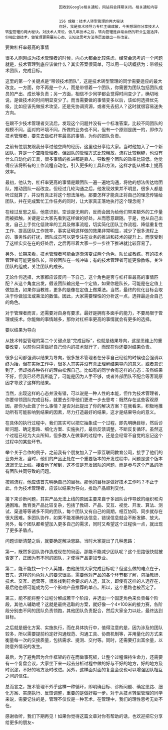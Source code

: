 
                            
                            因收到Google相关通知，网站将会择期关闭。相关通知内容
                            
                            
                            156 成敏：技术人转型管理的两大秘诀
                            你好，我是技术领导力专栏主编成敏，今天想跟你分享技术人转型管理的两大秘诀。对技术人来说，做几年技术之后，转向管理是非常自然的职业生涯选择，但相比做技术，做管理更需要从心态、认知及思考方法等层面做出一些改变。

要做杠杆率最高的事情

很多人刚刚成为技术管理者的时候，内心大都会比较焦虑，经常会思考的一个问题就是，技术管理到底应该做什么？其实答案很简单，可以用一句话概括为：带领技术团队，完成目标。

这里的第一个关键点是“带领技术团队”，这是技术转型管理的同学需要适应的最大改变。一方面，你不再是一个人，而是带领着一个团队，你需要为团队包括团队成员的产出、成长等负责；另一方面，相信不少同学都会觉得时间变少了，确切地说，是做技术的时间明显变少了。而当需要做的事情变多以后，该如何选择优先级，比如应该先做技术攻坚，还是先协调资源，或者先去招人？这时就很容易迷失方向。

在跟不少技术管理者交流后，发现这个问题并没有一个标准答案，比较不同团队的规模不同，面对的环境不同，所做的业务也不同，但有一个原则是统一的，即作为技术管理者，要先去做杠杆率最高的事情，为你的团队负责。

之前有位朋友跟我分享过他空降的经历，这里也分享给大家。当时他加入了一个新团队，算是一个空降管理者，但团队的管理方式比较粗放，流程比较粗糙，也没有什么自动化的工具，很多事情的推进都是靠人，导致整个团队的效率比较低。他觉得应该将所有的工作流程自动化，引入更多的工具和方法，这样才能从根本上提高效率。

最初，他认为，杠杆率更高的事情是跟团队一遍一遍地沟通，将他的想法传达给团队，推动团队一起改变。但经过几轮沟通之后，他发现效果并不明显，很多人都是听过就算了，并没有真正将这个想法落地。那要怎样才能真正将自己的理念传输给团队，并在完成繁忙工作任务的同时，让大家真正落地执行这个理念呢？

在经过反思之后，他意识到，空谈是无用的，反而会因为给他们带来额外的工作量而被抵触，关键是让大家先看到这样做的好处，从而愿意跟随。于是，他从自己出发，自己上手优化低效率的工具及做事流程，切实简化团队工作流程、降低重复性工作、提高团队工作效率，事实证明这样做的效果非常明显，减少了很多流程上的、事务性的打扰，团队成员可以更专注在业务的推进和技术的提升上。而享受到了这样实实在在的好处后，之后再带着大家一步一步往下推进就比较容易了。

另外，长期来看，技术管理者可能会逐渐演变成两个角色，队长或教练。有的技术管理者可能更像队长，带领团队在一线冲锋；有的技术管理者可能更像教练，关注团队的组成，关注团队的成长。

无论作何选择，大家都应该反问一下自己，这个角色是否与杠杆率最高的事情匹配？从这个角度出发，假设团队输出是一个定值，如果你是队长，可能是在定值上做加法，如果你当教练，更多的是像在定值上做乘法。当然，最终的优化目标会取决于你做加法或乘法的数值。因此，大家需要理性的分析这一点，选择最适合自己的角色。

对于管理者而言，还需要对自身有要求，最好是拥有多面手的能力，不要局限于管理或技术。你能做的事情越多，那你对杠杆率更高的事情就会有更多的选择。

要以结果为导向

从技术转型管理的第二个关键点是“完成目标”，也就是结果导向，这是思维上的重要改变，以前你只需做好自己份内的技术就行了，而现在你还要对结果负责。

很多公司都强调以结果为导向，很多技术管理者在分享自己经验的时候也会强调以终为始，但在实际工作中，很多人其实并没有真正理解结果导向的意义，或者意识到了，但却找各种各样的理由松懈自己。比如有的同学会有这样的心态：虽然结果不好，但我已经尽我所能了，可能是因为人手不够，或者外部团队不配合等客观原因才导致了这样的结果。

当然，出现这样的心态并没有错，可以说是一种人性的本能，但作为技术管理者，你要带领团队完成目标，就要去引导他们更进一步去思考：既然存在这些客观原因，那你为此做了什么事情？是否对此提出了你的解决方案？在我看来，积极地推动所有可能影响到结果的因素，尽力打造最好的结果，这才是结果导向的意义。

在具体的执行过程中，我们其实可以把它抽象成一个过程，即先明确目标，然后诊断问题、确定思路、细化方案、实施执行，最后反馈调整，不断反复循环。虽然这个过程已经为大众所知，但多数人在做事的过程中，还是会经常不自觉的忘记这个过程中的某些环节。

举个关于合作的例子，之前我有个朋友加入了一家互联网教育公司，接手了他们的业务开发，当时，他们的产品正处在一个重要版本的开发过程中，问题是这个版本迟迟无法上线。接着他了解到，这不仅是开发团队的问题，而是参与这个产品的所有团队共同导致的问题。

按照流程，他应该首先明确自己的目标。那他的目标是做好技术工作吗？不止于此，作为技术管理者，应该以结果为导向，推动产品顺利交付。

接下来诊断问题，其实产品无法上线的原因主要来自于多团队合作导致的组织和沟通困难。教育类产品比较复杂，包括了教研、产品、交互、视觉、开发、算法、测试、渠道等等诸多不同的团队，每个团队又有自己的周期，相互协同、同步就存在很大困难。多团队协作，如果不能准确传达信息，错误信息就会不断发酵、放大。另外，每个团队都希望加入更多自己的需求，同时又希望这个过程快一点，就出现了更多矛盾点。

问题诊断清楚之后，就要确定解决思路，当时大家提出了几种思路：

第一，既然多团队协作造成现在的局面，那能不能减少团队呢？这个思路很快就被否定了，正因为有不同的团队，才使得产品更加专业。

第二，能不能找一个个人英雄，由他统领大家完成目标呢？但这么做的难点在于，首先，这样的角色对人的要求很高，需要他对产品的各个环节都了解，包括教研、技术、交互、运营等，很难找到符合要求的人选，其次，即使有这样的人选存在，最后他也很可能成为另一个影响产品推荐的单点。所以，这个思路也被否定了。

第三，能不能将整个过程分解成若干个阶段，并选出一个固定角色来负责每个阶段，其他人辅助呢？这就是最终选取的方案，就好像一个4×100米的接力赛，各阶段分别由不同的团队负责领跑，其他团队负责配合，然后大家全力以赴，最终达到目标。

之后就是细化方案、实施执行，而在具体执行中，值得注意的是，因为涉及的团队较多，所以需要提前约定好沟通规范、沟通工具、协商机制等，并用量化的方式来衡量每一次的交接质量，包括需求、提测、交付等。同时，还需要打出富余量，以防意外情况的发生。

最后，为了避免因为合作框架的存在而做事死板，让整个过程保持生命力，还需要有一个复盘会议，大家坐下来一起去分析过程中做的好与不好的地方，好的地方及时沉淀，不好的地方及时改进。另外，这样面对面的复盘会议也可以增强团队相互之间的信任。

总而言之，技术管理不外乎这样一种循环，即明确目标、诊断问题、确定思路、细化方案、实施执行、反馈调整，重要的是做好每一步。对于从技术转型管理的同学来说，需要记住的是，管理不仅仅是一种艺术，在管理中，我们的理性思考无处不在。

感谢收听，我们下期再见！如果你觉得这篇文章对你有帮助的话，也欢迎把它分享给更多的朋友~

                        
                        
                            